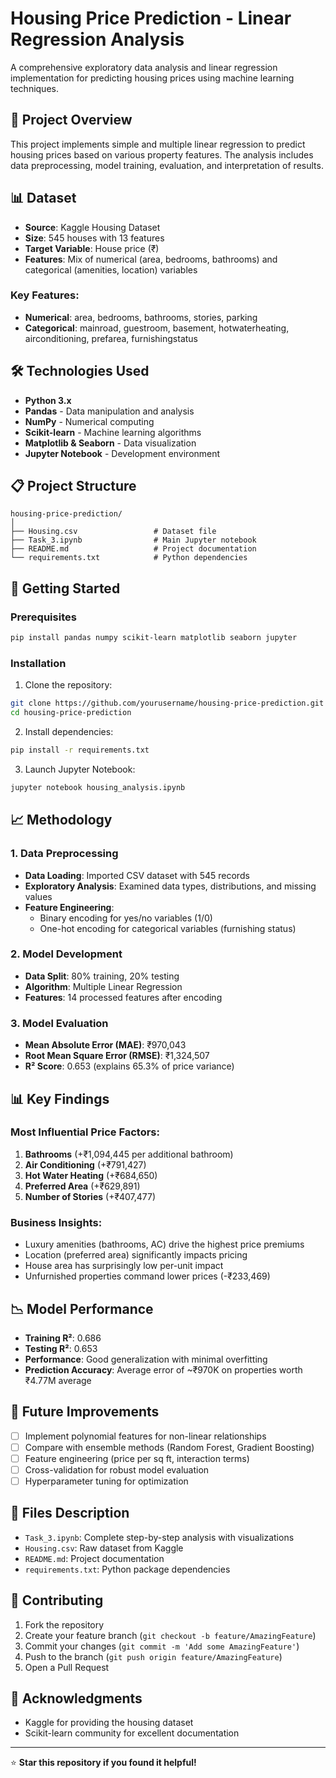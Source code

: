 # Housing Price Prediction - Linear Regression Analysis

A comprehensive exploratory data analysis and linear regression implementation for predicting housing prices using machine learning techniques.

## 🎯 Project Overview

This project implements simple and multiple linear regression to predict housing prices based on various property features. The analysis includes data preprocessing, model training, evaluation, and interpretation of results.

## 📊 Dataset

- **Source**: Kaggle Housing Dataset
- **Size**: 545 houses with 13 features
- **Target Variable**: House price (₹)
- **Features**: Mix of numerical (area, bedrooms, bathrooms) and categorical (amenities, location) variables

### Key Features:
- **Numerical**: area, bedrooms, bathrooms, stories, parking
- **Categorical**: mainroad, guestroom, basement, hotwaterheating, airconditioning, prefarea, furnishingstatus

## 🛠️ Technologies Used

- **Python 3.x**
- **Pandas** - Data manipulation and analysis
- **NumPy** - Numerical computing
- **Scikit-learn** - Machine learning algorithms
- **Matplotlib & Seaborn** - Data visualization
- **Jupyter Notebook** - Development environment

## 📋 Project Structure

```
housing-price-prediction/
│
├── Housing.csv                 # Dataset file
├── Task_3.ipynb                # Main Jupyter notebook
├── README.md                   # Project documentation
└── requirements.txt            # Python dependencies
```

## 🚀 Getting Started

### Prerequisites

```bash
pip install pandas numpy scikit-learn matplotlib seaborn jupyter
```

### Installation

1. Clone the repository:
```bash
git clone https://github.com/yourusername/housing-price-prediction.git
cd housing-price-prediction
```

2. Install dependencies:
```bash
pip install -r requirements.txt
```

3. Launch Jupyter Notebook:
```bash
jupyter notebook housing_analysis.ipynb
```

## 📈 Methodology

### 1. Data Preprocessing
- **Data Loading**: Imported CSV dataset with 545 records
- **Exploratory Analysis**: Examined data types, distributions, and missing values
- **Feature Engineering**: 
  - Binary encoding for yes/no variables (1/0)
  - One-hot encoding for categorical variables (furnishing status)

### 2. Model Development
- **Data Split**: 80% training, 20% testing
- **Algorithm**: Multiple Linear Regression
- **Features**: 14 processed features after encoding

### 3. Model Evaluation
- **Mean Absolute Error (MAE)**: ₹970,043
- **Root Mean Square Error (RMSE)**: ₹1,324,507
- **R² Score**: 0.653 (explains 65.3% of price variance)

## 📊 Key Findings

### Most Influential Price Factors:
1. **Bathrooms** (+₹1,094,445 per additional bathroom)
2. **Air Conditioning** (+₹791,427)
3. **Hot Water Heating** (+₹684,650)
4. **Preferred Area** (+₹629,891)
5. **Number of Stories** (+₹407,477)

### Business Insights:
- Luxury amenities (bathrooms, AC) drive the highest price premiums
- Location (preferred area) significantly impacts pricing
- House area has surprisingly low per-unit impact
- Unfurnished properties command lower prices (-₹233,469)

## 📉 Model Performance

- **Training R²**: 0.686
- **Testing R²**: 0.653
- **Performance**: Good generalization with minimal overfitting
- **Prediction Accuracy**: Average error of ~₹970K on properties worth ₹4.77M average

## 🔄 Future Improvements

- [ ] Implement polynomial features for non-linear relationships
- [ ] Compare with ensemble methods (Random Forest, Gradient Boosting)
- [ ] Feature engineering (price per sq ft, interaction terms)
- [ ] Cross-validation for robust model evaluation
- [ ] Hyperparameter tuning for optimization

## 📁 Files Description

- `Task_3.ipynb`: Complete step-by-step analysis with visualizations
- `Housing.csv`: Raw dataset from Kaggle
- `README.md`: Project documentation
- `requirements.txt`: Python package dependencies

## 🤝 Contributing

1. Fork the repository
2. Create your feature branch (`git checkout -b feature/AmazingFeature`)
3. Commit your changes (`git commit -m 'Add some AmazingFeature'`)
4. Push to the branch (`git push origin feature/AmazingFeature`)
5. Open a Pull Request


## 🙏 Acknowledgments

- Kaggle for providing the housing dataset
- Scikit-learn community for excellent documentation

---

⭐ **Star this repository if you found it helpful!**
